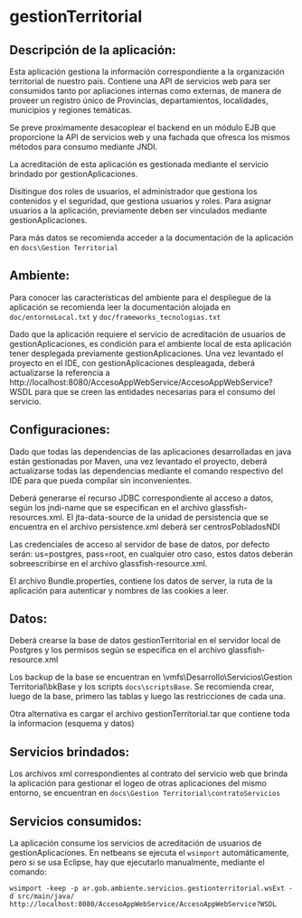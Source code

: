 gestionTerritorial
==================

Descripción de la aplicación:
-----------------------------

Esta aplicación gestiona la información correspondiente a la organización territorial de nuestro país. Contiene una API de servicios web para ser consumidos tanto por apliaciones internas como externas, de manera de proveer un registro único de Provincias, departamientos, localidades, municipios y regiones temáticas.

Se preve proximamente desacoplear el backend en un módulo EJB que proporcione la API de servicios web y una fachada que ofresca los mismos métodos para consumo mediante JNDI.

La acreditación de esta aplicación es gestionada mediante el servicio brindado por gestionAplicaciones.

Disitingue dos roles de usuarios, el administrador que gestiona los contenidos y el seguridad, que gestiona usuarios y roles. Para asignar usuarios a la aplicación, previamente deben ser vinculados mediante gestionAplicaciones.	

Para más datos se recomienda acceder a la documentación de la aplicación en `docs\Gestion Territorial`


Ambiente:
---------

Para conocer las características del ambiente para el despliegue de la aplicación se recomienda leer la documentación alojada en `doc/entornoLocal.txt` y `doc/frameworks_tecnologias.txt`

Dado que la aplicación requiere el servicio de acreditación de usuarios de gestionAplicaciones, es condición para el ambiente local de esta aplicación tener desplegada previamente gestionAplicaciones. Una vez levantado el proyecto en el IDE, con gestionAplicaciones despleagada, deberá actualizarse la referencia a http://localhost:8080/AccesoAppWebService/AccesoAppWebService?WSDL para que se creen las entidades necesarias para el consumo del servicio.


Configuraciones:
----------------

Dado que todas las dependencias de las aplicaciones desarrolladas en java están gestionadas por Maven, una vez levantado el proyecto, deberá actualizarse todas las dependencias mediante el comando respectivo del IDE para que pueda compilar sin inconvenientes.

Deberá generarse el recurso JDBC correspondiente al acceso a datos, según los jndi-name que se especifican en el archivo glassfish-resources.xml. El jta-data-source de la unidad de persistencia que se encuentra en el archivo persistence.xml deberá ser centrosPobladosNDI

Las credenciales de acceso al servidor de base de datos, por defecto serán: us=postgres, pass=root, en cualquier otro caso, estos datos deberán sobreescribirse en el archivo glassfish-resource.xml.

El archivo Bundle.properties, contiene los datos de server, la ruta de la aplicación para autenticar y nombres de las cookies a leer.


Datos:
------

Deberá crearse la base de datos gestionTerritorial en el servidor local de Postgres y los permisos según se especifica en el archivo glassfish-resource.xml
	
Los backup de la base se encuentran en \\vmfs\Desarrollo\Servicios\Gestion Territorial\bkBase y los scripts `docs\scriptsBase`. Se recomienda crear, luego de la base, primero las tablas y luego las restricciones de cada una.

Otra alternativa es cargar el archivo gestionTerritorial.tar que contiene toda la informacion (esquema y datos)


Servicios brindados:
--------------------
	
Los archivos xml correspondientes al contrato del servicio web que brinda la aplicación para gestionar el logeo de otras aplicaciones del mismo entorno, se encuentran en `docs\Gestion Territorial\contratoServicios`


Servicios consumidos:
---------------------
	
La aplicación consume los servicios de acreditación de usuarios de gestionAplicaciones. En netbeans se ejecuta el `wsimport` automáticamente, pero si se usa Eclipse, hay que ejecutarlo manualmente, mediante el comando:


`wsimport -keep -p ar.gob.ambiente.servicios.gestionterritorial.wsExt -d src/main/java/  http://localhost:8080/AccesoAppWebService/AccesoAppWebService?WSDL`